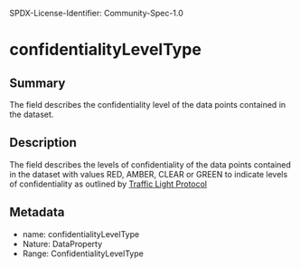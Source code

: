 SPDX-License-Identifier: Community-Spec-1.0

# confidentialityLevelType

## Summary

The field describes the confidentiality level of the data points contained in the dataset. 

## Description

The field describes the levels of confidentiality of the data points contained in the dataset with values RED, AMBER, CLEAR or GREEN to indicate levels of confidentiality as outlined by [Traffic Light Protocol](https://en.wikipedia.org/wiki/Traffic_Light_Protocol)

## Metadata

- name: confidentialityLevelType
- Nature: DataProperty
- Range: ConfidentialityLevelType
